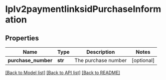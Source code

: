 # Iplv2paymentlinksidPurchaseInformation

## Properties
Name | Type | Description | Notes
------------ | ------------- | ------------- | -------------
**purchase_number** | **str** | The purchase number | [optional] 

[[Back to Model list]](../README.md#documentation-for-models) [[Back to API list]](../README.md#documentation-for-api-endpoints) [[Back to README]](../README.md)


